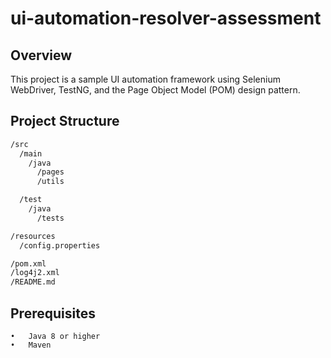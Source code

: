 # ui-automation-resolver-assessment
## Overview
This project is a sample UI automation framework using Selenium WebDriver, TestNG, and the Page Object Model (POM) design pattern.

## Project Structure
```dtd
/src
  /main
    /java
      /pages
      /utils

  /test
    /java
      /tests

/resources
  /config.properties

/pom.xml
/log4j2.xml
/README.md
```

## Prerequisites

	•	Java 8 or higher
	•	Maven